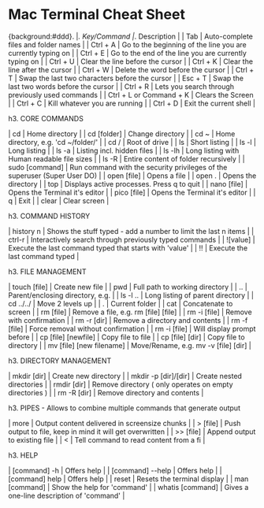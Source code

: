 # Mac Terminal Cheat Sheet

{background:#ddd}. |_. Key/Command |_. Description |
| Tab | Auto-complete files and folder names |
| Ctrl + A | Go to the beginning of the line you are currently typing on |
| Ctrl + E | Go to the end of the line you are currently typing on |
| Ctrl + U | Clear the line before the cursor |
| Ctrl + K | Clear the line after the cursor |
| Ctrl + W | Delete the word before the cursor |
| Ctrl + T | Swap the last two characters before the cursor |
| Esc + T | Swap the last two words before the cursor |
| Ctrl + R | Lets you search through previously used commands |
| Ctrl + L or Command + K | Clears the Screen |
| Ctrl + C | Kill whatever you are running |
| Ctrl + D | Exit the current shell |


h3. CORE COMMANDS

| cd | Home directory |
| cd [folder] | Change directory |
| cd ~ | Home directory, e.g. 'cd ~/folder/' |
| cd / | Root of drive |
| ls | Short listing |
| ls -l | Long listing |
| ls -a | Listing incl. hidden files |
| ls -lh | Long listing with Human readable file sizes |
| ls -R | Entire content of folder recursively |
| sudo [command] | Run command with the security privileges of the superuser (Super User DO) |
| open [file] | Opens a file |
| open . | Opens the directory |
| top | Displays active processes. Press q to quit |
| nano [file] | Opens the Terminal it's editor |
| pico	[file] | Opens the Terminal it's editor |
| q | Exit |
| clear | Clear screen |


h3. COMMAND HISTORY

| history n | Shows the stuff typed - add a number to limit the last n items |
| ctrl-r | Interactively search through previously typed commands |
| ![value] | Execute the last command typed that starts with 'value' |
| !! | Execute the last command typed |


h3. FILE MANAGEMENT

| touch [file] | Create new file |
| pwd | Full path to working directory |
| .. | Parent/enclosing directory, e.g. |
| ls -l .. | Long listing of parent directory |
| cd ../../ | Move 2 levels up |
| . | Current folder |
| cat | Concatenate to screen |
| rm [file] | Remove a file, e.g. rm [file] [file] |
| rm -i [file] | Remove with confirmation |
| rm -r [dir] | Remove a directory and contents |
| rm -f [file] | Force removal without confirmation |
| rm -i [file] | Will display prompt before |
| cp [file] [newfile] | Copy file to file |
| cp [file] [dir] | Copy file to directory |
| mv [file] [new filename] | Move/Rename, e.g. mv -v [file] [dir] |


h3. DIRECTORY MANAGEMENT

| mkdir [dir] | Create new directory |
| mkdir -p [dir]/[dir] | Create nested directories |
| rmdir [dir] | Remove directory ( only operates on empty directories ) |
| rm -R [dir] | Remove directory and contents |
 


h3. PIPES - Allows to combine multiple commands that generate output

| more | Output content delivered in screensize chunks |
| > [file] | Push output to file, keep in mind it will get overwritten |
| >> [file] | Append output to existing file |
| < | Tell command to read content from a fi |


h3. HELP

| [command] -h | Offers help |
| [command] --help | Offers help |
| [command] help | Offers help |
| reset | Resets the terminal display |
| man [command] | Show the help for 'command' |
| whatis [command] | Gives a one-line description of 'command' |
